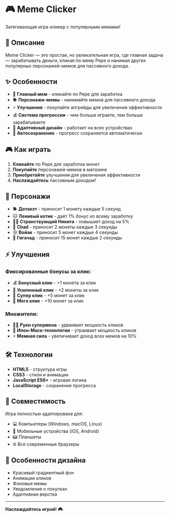# 🎮 Meme Clicker

Затягивающая игра-кликер с популярными мемами!

## 🎯 Описание

Meme Clicker — это простая, но увлекательная игра, где главная задача — зарабатывать деньги, кликая по мему Pepe и нанимая других популярных персонажей-мемов для пассивного дохода.

## ✨ Особенности

- 🐸 **Главный мем** - кликайте по Pepe для заработка
- 🐕 **Персонажи-мемы** - нанимайте мемов для пассивного дохода
- ⚡ **Улучшения** - покупайте апгрейды для увеличения эффективности
- 💰 **Система прогрессии** - чем больше играете, тем больше зарабатываете
- 📱 **Адаптивный дизайн** - работает на всех устройствах
- 💾 **Автосохранение** - прогресс сохраняется автоматически

## 🎮 Как играть

1. **Кликайте** по Pepe для заработка монет
2. **Покупайте** персонажей-мемов в магазине
3. **Приобретайте** улучшения для увеличения эффективности
4. **Наслаждайтесь** пассивным доходом!

## 🚀 Персонажи

- 🐕 **Дотакэт** - приносит 1 монету каждые 5 секунд
- 🐱 **Ленивый котик** - даёт 1% бонус ко всему заработку
- 🚶‍♂️ **Странствующий Никита** - повышает доход на 5%
- 💪 **Chad** - приносит 2 монеты каждые 3 секунды
- 😢 **Войак** - приносит 5 монет каждые 4 секунды
- 🦍 **Гигачад** - приносит 15 монет каждые 2 секунды

## ⚡ Улучшения

### Фиксированные бонусы за клик:
- 💰 **Бонусный клик** - +1 монета за клик
- 💎 **Усиленный клик** - +2 монеты за клик
- 💪 **Супер клик** - +5 монет за клик
- 🌟 **Мега клик** - +10 монет за клик

### Множители:
- 🦸‍♂️ **Руки супермена** - удваивает мощность кликов
- 🚀 **Илон-Маск-технологии** - утраивает мощность кликов
- ⚡ **Мемная сила** - увеличивает доход всех мемов на 10%

## 🛠️ Технологии

- **HTML5** - структура игры
- **CSS3** - стили и анимации
- **JavaScript ES6+** - игровая логика
- **LocalStorage** - сохранение прогресса

## 📱 Совместимость

Игра полностью адаптирована для:
- 💻 Компьютеры (Windows, macOS, Linux)
- 📱 Мобильные устройства (iOS, Android)
- 📟 Планшеты
- 🌐 Все современные браузеры

## 🎨 Особенности дизайна

- Красивый градиентный фон
- Анимации кликов
- Фоновые мемы
- Уведомления о покупках
- Адаптивная верстка

---

**Наслаждайтесь игрой! 🎮**

